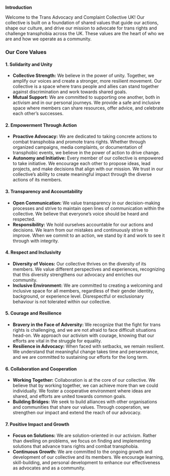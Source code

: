 **Introduction**

Welcome to the Trans Advocacy and Complaint Collective UK\! Our collective is built on a foundation of shared values that guide our actions, shape our culture, and drive our mission to advocate for trans rights and challenge transphobia across the UK. These values are the heart of who we are and how we operate as a community.

### **Our Core Values**

#### **1\. Solidarity and Unity**

* **Collective Strength:** We believe in the power of unity. Together, we amplify our voices and create a stronger, more resilient movement. Our collective is a space where trans people and allies can stand together against discrimination and work towards shared goals.  
* **Mutual Support:** We are committed to supporting one another, both in activism and in our personal journeys. We provide a safe and inclusive space where members can share resources, offer advice, and celebrate each other’s successes.

#### **2\. Empowerment Through Action**

* **Proactive Advocacy:** We are dedicated to taking concrete actions to combat transphobia and promote trans rights. Whether through organized campaigns, media complaints, or documentation of transphobic events, we believe in the power of action to drive change.  
* **Autonomy and Initiative:** Every member of our collective is empowered to take initiative. We encourage each other to propose ideas, lead projects, and make decisions that align with our mission. We trust in our collective’s ability to create meaningful impact through the diverse actions of its members.

#### **3\. Transparency and Accountability**

* **Open Communication:** We value transparency in our decision-making processes and strive to maintain open lines of communication within the collective. We believe that everyone’s voice should be heard and respected.  
* **Responsibility:** We hold ourselves accountable for our actions and decisions. We learn from our mistakes and continuously strive to improve. When we commit to an action, we stand by it and work to see it through with integrity.

#### **4\. Respect and Inclusivity**

* **Diversity of Voices:** Our collective thrives on the diversity of its members. We value different perspectives and experiences, recognizing that this diversity strengthens our advocacy and enriches our community.  
* **Inclusive Environment:** We are committed to creating a welcoming and inclusive space for all members, regardless of their gender identity, background, or experience level. Disrespectful or exclusionary behaviour is not tolerated within our collective.

#### **5\. Courage and Resilience**

* **Bravery in the Face of Adversity:** We recognize that the fight for trans rights is challenging, and we are not afraid to face difficult situations head-on. We approach our activism with courage, knowing that our efforts are vital in the struggle for equality.  
* **Resilience in Advocacy:** When faced with setbacks, we remain resilient. We understand that meaningful change takes time and perseverance, and we are committed to sustaining our efforts for the long term.

#### **6\. Collaboration and Cooperation**

* **Working Together:** Collaboration is at the core of our collective. We believe that by working together, we can achieve more than we could individually. We foster a cooperative environment where ideas are shared, and efforts are united towards common goals.  
* **Building Bridges:** We seek to build alliances with other organisations and communities that share our values. Through cooperation, we strengthen our impact and extend the reach of our advocacy.

#### **7\. Positive Impact and Growth**

* **Focus on Solutions:** We are solution-oriented in our activism. Rather than dwelling on problems, we focus on finding and implementing solutions that advance trans rights and combat transphobia.  
* **Continuous Growth:** We are committed to the ongoing growth and development of our collective and its members. We encourage learning, skill-building, and personal development to enhance our effectiveness as advocates and as a community.

